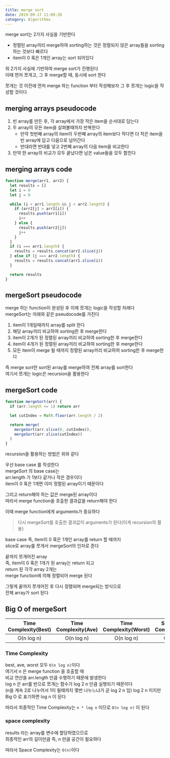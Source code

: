 ```yaml
---
title: merge sort
date: 2019-09-17 11:09:20
category: Algorithms
---
```


merge sort는 2가지 사실을 기반한다

- 정렬된 array끼리 merge하여 sorting하는 것은 정렬되지 않은 array들을 sorting하는 것보다 빠르다
- item이 0 혹은 1개인 array는 sort 되어있다

위 2가지 사실에 기반하여 merge sort가 진행된다  
이때 먼저 쪼개고, 그 후 merge할 때, 동시에 sort 한다

쪼개는 것 이전에 먼저 merge 하는 function 부터 작성해보자
그 후 쪼개는 logic을 작성할 것이다

## merging arrays pseudocode

1. 빈 array를 만든 후, 각 array에서 가장 작은 item을 순서대로 담는다
2. 두 array의 모든 item을 살펴볼때까지 반복한다
   - 만약 첫번째 array의 item이 두번째 array의 item보다 작다면 더 작은 item을 빈 array에 담고 다음으로 넘어간다
   - 반대라면 반대를 넣고 2번째 array의 다음 item을 비교한다
3. 만약 한 array의 비교가 모두 끝났다면 남은 value들을 모두 합친다

## merging arrays code

```js
function merge(arr1, arr2) {
  let results = []
  let i = 0
  let j = 0

  while (i < arr1.length && j < arr2.length) {
    if (arr2[j] > arr1[i]) {
      results.push(arr1[i])
      i++
    } else {
      results.push(arr2[j])
      j++
    }
  }
  if (i === arr1.length) {
    results = results.concat(arr2.slice(j))
  } else if (j === arr2.length) {
    results = results.concat(arr1.slice(i))
  }

  return results
}
```

## mergeSort pseudocode

merge 하는 function이 완성된 후 이제 쪼개는 logic을 작성할 차례다  
mergeSort는 아래와 같은 pseudocode를 가진다

1. item이 1개일때까지 array를 split 한다
2. 해당 array끼리 비교하여 sorting한 후 merge한다
3. item이 2개가 된 정렬된 array끼리 비교하여 sorting한 후 merge한다
4. item이 4개가 된 정렬된 array끼리 비교하여 sorting한 후 merge한다
5. 모든 item이 merge 될 때까지 정렬된 array끼리 비교하여 sorting한 후 merge한다

즉 merge sort란 sort된 array를 merge하여 전체 array를 sort한다  
여기서 쪼개는 logic은 recursion을 활용한다

## mergeSort code

```js
function mergeSort(arr) {
  if (arr.length <= 1) return arr

  let cutIndex = Math.floor(arr.length / 2)

  return merge(
    mergeSort(arr.slice(0, cutIndex)),
    mergeSort(arr.slice(cutIndex))
  )
}
```

recursion을 활용하는 방법은 위와 같다

우선 base case 를 작성한다  
mergeSort 의 base case는  
arr.length 가 1보다 같거나 작은 경우이다  
item이 0 혹은 1개면 이미 정렬된 array이기 때문이다

그리고 return해야 하는 값은 merge된 array이다  
따라서 merge function을 호출한 결과값을 return해야 한다

이때 merge function에게 arguments가 중요하다

> 다시 mergeSort를 호출한 결과값이 arguments가 된다(이게 recursion의 활용)

base case 즉, item이 0 혹은 1개인 array를 return 할 때까지  
slice로 array를 쪼개서 mergeSort의 인자로 준다

끝까지 쪼개어진 array  
즉, item이 0 혹은 1개가 된 array는 return 되고  
return 된 각각 array 2개는  
merge function에 의해 정렬되어 merge 된다

그렇게 끝까지 쪼개어진 후 다시 정렬되며 merge되는 방식으로  
전체 array가 sort 된다

## Big O of mergeSort

| Time Complexity(Best) | Time Complexity(Ave) | Time Complexity(Worst) | Space Complexity |
| :-------------------: | :------------------: | :--------------------: | :--------------: |
|      O(n log n)       |      O(n log n)      |       O(n log n)       |       O(n)       |

### Time Complexity

best, ave, worst 모두 `O(n log n)`이다  
여기서 n 은 merge function 을 호출할 때  
비교 연산을 arr.length 만큼 수행하기 때문에 발생한다  
log n 은 arr를 반으로 쪼개는 함수가 log 2 n 만큼 실행되기 때문이다  
(n을 계속 2로 나누어서 1이 될때까지 몇번 나누느냐가 곧 log 2 n 임)
log 2 n 이지만 Big O 로 표기하면 log n 이 된다

따라서 최종적인 Time Complexity는 `n * log n` 이므로 `O(n log n)` 이 된다

### space complexity

results 라는 array를 변수에 할당하였으므로  
최종적인 arr의 길이만큼 즉, n 만큼 공간이 필요하다

따라서 Space Complexity는 `O(n)`이다
